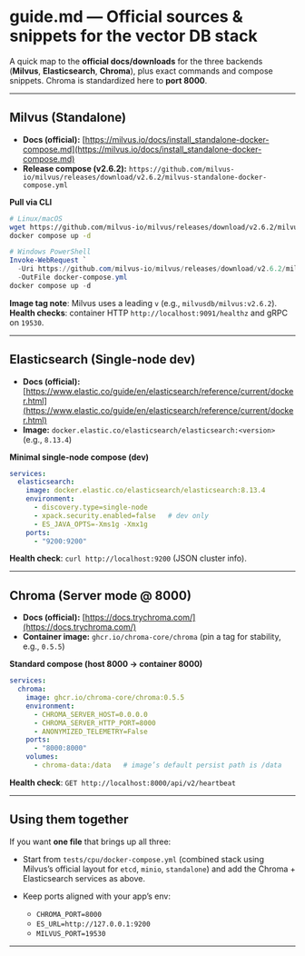 # guide.md — Official sources & snippets for the vector DB stack

A quick map to the **official docs/downloads** for the three backends (**Milvus**, **Elasticsearch**, **Chroma**), plus exact commands and compose snippets. Chroma is standardized here to **port 8000**.

---

## Milvus (Standalone)

* **Docs (official):** [https://milvus.io/docs/install_standalone-docker-compose.md](https://milvus.io/docs/install_standalone-docker-compose.md)
* **Release compose (v2.6.2):**
  `https://github.com/milvus-io/milvus/releases/download/v2.6.2/milvus-standalone-docker-compose.yml`

**Pull via CLI**

```bash
# Linux/macOS
wget https://github.com/milvus-io/milvus/releases/download/v2.6.2/milvus-standalone-docker-compose.yml -O docker-compose.yml
docker compose up -d
```

```powershell
# Windows PowerShell
Invoke-WebRequest `
  -Uri https://github.com/milvus-io/milvus/releases/download/v2.6.2/milvus-standalone-docker-compose.yml `
  -OutFile docker-compose.yml
docker compose up -d
```

**Image tag note**: Milvus uses a leading `v` (e.g., `milvusdb/milvus:v2.6.2`).
**Health checks**: container HTTP `http://localhost:9091/healthz` and gRPC on `19530`.

---

## Elasticsearch (Single-node dev)

* **Docs (official):** [https://www.elastic.co/guide/en/elasticsearch/reference/current/docker.html](https://www.elastic.co/guide/en/elasticsearch/reference/current/docker.html)
* **Image:** `docker.elastic.co/elasticsearch/elasticsearch:<version>` (e.g., `8.13.4`)

**Minimal single-node compose (dev)**

```yaml
services:
  elasticsearch:
    image: docker.elastic.co/elasticsearch/elasticsearch:8.13.4
    environment:
      - discovery.type=single-node
      - xpack.security.enabled=false   # dev only
      - ES_JAVA_OPTS=-Xms1g -Xmx1g
    ports:
      - "9200:9200"
```

**Health check**: `curl http://localhost:9200` (JSON cluster info).

---

## Chroma (Server mode @ 8000)

* **Docs (official):** [https://docs.trychroma.com/](https://docs.trychroma.com/)
* **Container image:** `ghcr.io/chroma-core/chroma` (pin a tag for stability, e.g., `0.5.5`)

**Standard compose (host 8000 → container 8000)**

```yaml
services:
  chroma:
    image: ghcr.io/chroma-core/chroma:0.5.5
    environment:
      - CHROMA_SERVER_HOST=0.0.0.0
      - CHROMA_SERVER_HTTP_PORT=8000
      - ANONYMIZED_TELEMETRY=False
    ports:
      - "8000:8000"
    volumes:
      - chroma-data:/data   # image’s default persist path is /data
```

**Health check**: `GET http://localhost:8000/api/v2/heartbeat`

---

## Using them together

If you want **one file** that brings up all three:

* Start from `tests/cpu/docker-compose.yml` (combined stack using Milvus’s official layout for `etcd`, `minio`, `standalone`) and add the Chroma + Elasticsearch services as above.
* Keep ports aligned with your app’s env:

  * `CHROMA_PORT=8000`
  * `ES_URL=http://127.0.0.1:9200`
  * `MILVUS_PORT=19530`

---
